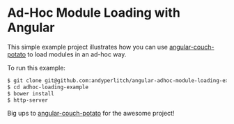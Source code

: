 Ad-Hoc Module Loading with Angular
==================================

This simple example project illustrates how you can use [angular-couch-potato](https://github.com/laurelnaiad/angular-couch-potato) to load modules in an ad-hoc way.

To run this example:

```bash
$ git clone git@github.com:andyperlitch/angular-adhoc-module-loading-example.git adhoc-loading-example
$ cd adhoc-loading-example
$ bower install
$ http-server
```

Big ups to [angular-couch-potato](https://github.com/laurelnaiad/angular-couch-potato) for the awesome project!